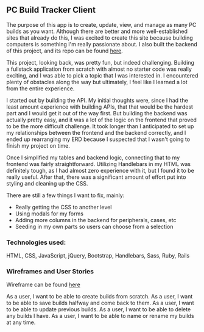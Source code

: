 ## PC Build Tracker Client

The purpose of this app is to create, update, view, and manage as many PC builds as you want. Although there are better and more well-established sites that already do this, I was excited to create this site because building computers is something I'm really passionate about. I also built the backend of this project, and its repo can be found [here](https://github.com/mtsai920/pc-build-api).

This project, looking back, was pretty fun, but indeed challenging. Building a fullstack application from scratch with almost no starter code was really exciting, and I was able to pick a topic that I was interested in. I encountered plenty of obstacles along the way but ultimately, I feel like I learned a lot from the entire experience.

I started out by building the API. My initial thoughts were, since I had the least amount experience with building APIs, that that would be the hardest part and I would get it out of the way first. But building the backend was actually pretty easy, and it was a lot of the logic on the frontend that proved to be the more difficult challenge. It took longer than I anticipated to set up my relationships between the frontend and the backend correctly, and I ended up rearranging my ERD because I suspected that I wasn't going to finish my project on time.

Once I simplified my tables and backend logic, connecting that to my frontend was fairly straightforward. Utilizing Handlebars in my HTML was definitely tough, as I had almost zero experience with it, but I found it to be really useful. After that, there was a significant amount of effort put into styling and cleaning up the CSS.

There are still a few things I want to fix, mainly:
- Really getting the CSS to another level
- Using modals for my forms
- Adding more columns in the backend for peripherals, cases, etc
- Seeding in my own parts so users can choose from a selection

### Technologies used:
HTML, CSS, JavaScript, jQuery, Bootstrap, Handlebars, Sass, Ruby, Rails

### Wireframes and User Stories
Wireframe can be found [here](https://imgur.com/a/YvTl85V)

As a user, I want to be able to create builds from scratch.
As a user, I want to be able to save builds halfway and come back to them.
As a user, I want to be able to update previous builds.
As a user, I want to be able to delete any builds I have.
As a user, I want to be able to name or rename my builds at any time.
